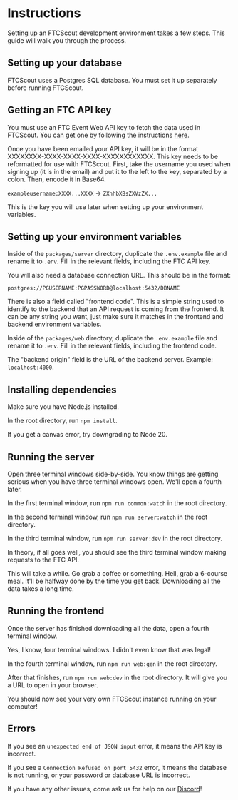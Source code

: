 # Instructions

Setting up an FTCScout development environment takes a few steps. This guide will walk you through the process.

## Setting up your database

FTCScout uses a Postgres SQL database. You must set it up separately before running FTCScout.

## Getting an FTC API key

You must use an FTC Event Web API key to fetch the data used in FTCScout. You can get one by following the instructions [here](https://ftc-events.firstinspires.org/api).

Once you have been emailed your API key, it will be in the format XXXXXXXX-XXXX-XXXX-XXXX-XXXXXXXXXXXX. This key needs to be reformatted for use with FTCScout. First, take the username you used when signing up (it is in the email) and put it to the left to the key, separated by a colon. Then, encode it in Base64.

`exampleusername:XXXX...XXXX` -> `ZXhhbXBsZXVzZX...`

This is the key you will use later when setting up your environment variables.

## Setting up your environment variables

Inside of the `packages/server` directory, duplicate the `.env.example` file and rename it to `.env`. Fill in the relevant fields, including the FTC API key.

You will also need a database connection URL. This should be in the format:

`postgres://PGUSERNAME:PGPASSWORD@localhost:5432/DBNAME`

There is also a field called "frontend code". This is a simple string used to identify to the backend that an API request is coming from the frontend. It can be any string you want, just make sure it matches in the frontend and backend environment variables.

Inside of the `packages/web` directory, duplicate the `.env.example` file and rename it to `.env`. Fill in the relevant fields, including the frontend code.

The "backend origin" field is the URL of the backend server. Example: `localhost:4000`.

## Installing dependencies

Make sure you have Node.js installed.

In the root directory, run `npm install`.

If you get a canvas error, try downgrading to Node 20.

## Running the server

Open three terminal windows side-by-side. You know things are getting serious when you have three terminal windows open. We'll open a fourth later.

In the first terminal window, run `npm run common:watch` in the root directory.

In the second terminal window, run `npm run server:watch` in the root directory.

In the third terminal window, run `npm run server:dev` in the root directory.

In theory, if all goes well, you should see the third terminal window making requests to the FTC API.

This will take a while. Go grab a coffee or something. Hell, grab a 6-course meal. It'll be halfway done by the time you get back. Downloading all the data takes a long time.

## Running the frontend

Once the server has finished downloading all the data, open a fourth terminal window.

Yes, I know, four terminal windows. I didn't even know that was legal!

In the fourth terminal window, run `npm run web:gen` in the root directory.

After that finishes, run `npm run web:dev` in the root directory. It will give you a URL to open in your browser.

You should now see your very own FTCScout instance running on your computer!

## Errors

If you see an `unexpected end of JSON input` error, it means the API key is incorrect.

If you see a `Connection Refused on port 5432` error, it means the database is not running, or your password or database URL is incorrect.

If you have any other issues, come ask us for help on our [Discord](https://discord.gg/XTZhD9RnKa)!
